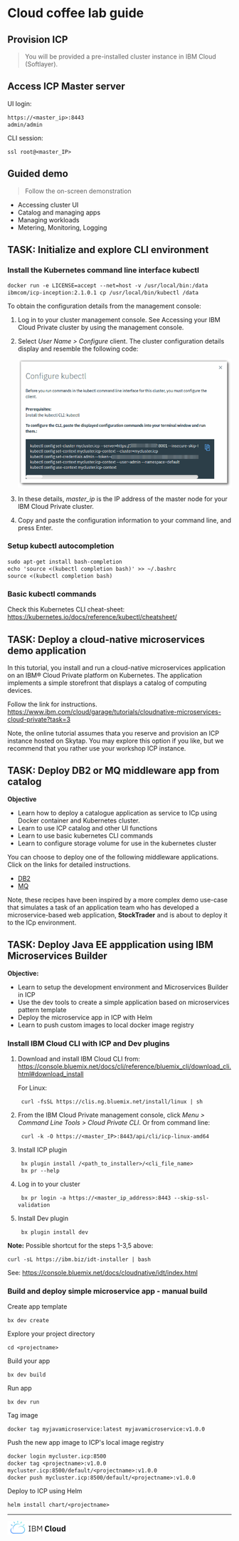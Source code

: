 # Cloud coffee lab guide

## Provision ICP

> You will be provided a pre-installed cluster instance in IBM Cloud (Softlayer).

## Access ICP Master server

UI login:

    https://<master_ip>:8443
    admin/admin

CLI session:

    ssl root@<master_IP>

## Guided demo

> Follow the on-screen demonstration

- Accessing cluster UI
- Catalog and managing apps
- Managing workloads
- Metering, Monitoring, Logging

## TASK: Initialize and explore CLI environment

### Install the Kubernetes command line interface kubectl
	
	docker run -e LICENSE=accept --net=host -v /usr/local/bin:/data ibmcom/icp-inception:2.1.0.1 cp /usr/local/bin/kubectl /data

To obtain the configuration details from the management console:

1. Log in to your cluster management console. See Accessing your IBM Cloud Private cluster by using the management console.

2. Select *User Name > Configure* client. The cluster configuration details display and resemble the following code:  

    ![](./media/Selection_002.png)

3. In these details, *master_ip* is the IP address of the master node for your IBM Cloud Private cluster.

4. Copy and paste the configuration information to your command line, and press Enter.

### Setup kubectl autocompletion

    sudo apt-get install bash-completion
    echo 'source <(kubectl completion bash)' >> ~/.bashrc
    source <(kubectl completion bash)

### Basic kubectl commands

Check this Kubernetes CLI cheat-sheet:  
https://kubernetes.io/docs/reference/kubectl/cheatsheet/

## TASK: Deploy a cloud-native microservices demo application

In this tutorial, you install and run a cloud-native microservices application on an IBM® Cloud Private platform on Kubernetes. The application implements a simple storefront that displays a catalog of computing devices.

Follow the link for instructions.  
https://www.ibm.com/cloud/garage/tutorials/cloudnative-microservices-cloud-private?task=3

Note, the online tutorial assumes thata you reserve and provision an ICP instance hosted on Skytap. You may explore this option if you like, but we recommend that you rather use your workshop ICP instance.

## TASK: Deploy DB2 or MQ middleware app from catalog

**Objective**

- Learn how to deploy a catalogue application as service to ICp using Docker container and Kubernetes cluster.
- Learn to use ICP catalog and other UI functions
- Learn to use basic kubernetes CLI commands
- Learn to configure storage volume for use in the kubernetes cluster

You can choose to deploy one of the following middleware applications. Click on the links for detailed instructions.

- [DB2](./deployDB2.md)
- [MQ](./deployMQ.md)

Note, these recipes have been inspired by a more complex demo use-case that simulates a task of an application team who has developed a microservice-based web application, **StockTrader** and is about to deploy it to the ICp environment. 

## TASK: Deploy Java EE appplication using IBM Microservices Builder

**Objective:**

- Learn to setup the development environment and Microservices Builder in ICP
- Use the dev tools to create a simple application based on microservices pattern template
- Deploy the microservice app in ICP with Helm
- Learn to push custom images to local docker image registry

### Install IBM Cloud CLI with ICP and Dev plugins

1. Download and install IBM Cloud CLI from: https://console.bluemix.net/docs/cli/reference/bluemix_cli/download_cli.html#download_install

    For Linux:
        
        curl -fsSL https://clis.ng.bluemix.net/install/linux | sh

2. From the IBM Cloud Private management console, click *Menu > Command Line Tools > Cloud Private CLI*. Or from command line:

        curl -k -O https://<master_IP>:8443/api/cli/icp-linux-amd64 

3. Install ICP plugin

        bx plugin install /<path_to_installer>/<cli_file_name>
        bx pr --help

4. Log in to your cluster

        bx pr login -a https://<master_ip_address>:8443 --skip-ssl-validation

5. Install Dev plugin

        bx plugin install dev

**Note:** Possible shortcut for the steps 1-3,5 above:

    curl -sL https://ibm.biz/idt-installer | bash

See: https://console.bluemix.net/docs/cloudnative/idt/index.html

### Build and deploy simple microservice app - manual build

Create app template

    bx dev create

Explore your project directory

    cd <projectname>

Build your app

    bx dev build

Run app
    
    bx dev run

Tag image

    docker tag myjavamicroservice:latest myjavamicroservice:v1.0.0

Push the new app image to ICP's local image registry

    docker login mycluster.icp:8500
    docker tag <projectname>:v1.0.0 mycluster.icp:8500/default/<projectname>:v1.0.0
    docker push mycluster.icp:8500/default/<projectname>:v1.0.0

Deploy to ICP using Helm

    helm install chart/<projectname>

---

![](./media/ibm-cloud.png)


